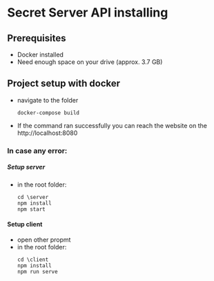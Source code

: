 # Secret Server API installing

## Prerequisites
- Docker installed
- Need enough space on your drive (approx. 3.7 GB)

## Project setup with docker
- navigate to the folder
   ```
   docker-compose build
   ```
- If the command ran successfully you can reach the website on the http://localhost:8080

### In case any error:
##### Setup server
   - in the root folder:
      ```
      cd \server
      npm install
      npm start
      ```

#### Setup client
   - open other propmt
   - in the root folder:
      ```
      cd \client
      npm install
      npm run serve
      ```
